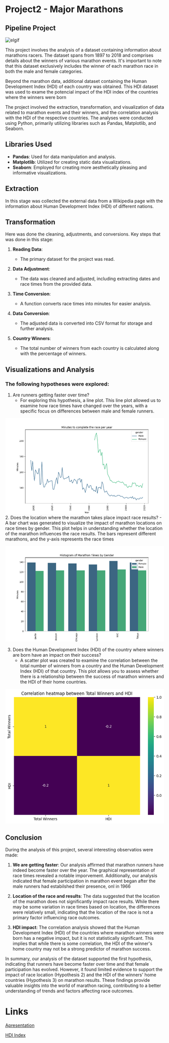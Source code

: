 # Project2 - Major Marathons
## Pipeline Project

![elgif](https://media4.giphy.com/media/RKSeCSAAkygtOdo947/giphy.gif?cid=ecf05e47bfmd4llq5j0d5uroxuctt9d5gq3ipx1juaifar3c&ep=v1_gifs_search&rid=giphy.gif&ct=g)

This project involves the analysis of a dataset containing information about marathons racers. The dataset spans from 1897 to 2018 and comprises details about the winners of various marathon events. It's important to note that this dataset exclusively includes the winner of each marathon race in both the male and female categories.

Beyond the marathon data, additional dataset containing the Human Development Index (HDI) of each country was obtained. This HDI dataset was used to exame the potencial impact of the HDI index of the countries where the winners were born

The project involved the extraction, transformation, and visualization of data related to marathon events and their winners, and the correlation analysis with the HDI of the respective countries. The analyses were conducted using Python, primarily utilizing libraries such as Pandas, Matplotlib, and Seaborn.

## Libraries Used
- **Pandas**: Used for data manipulation and analysis.
- **Matplotlib**: Utilized for creating static data visualizations.
- **Seaborn**: Employed for creating more aesthetically pleasing and informative visualizations.

## Extraction
In this stage was collected the external data from a Wikipedia page with the information about Human Development Index (HDI) of different nations.

## Transformation
Here was done the cleaning, adjustments, and conversions. Key steps that was done in this stage:

1. **Reading Data**: 
   - The primary dataset for the project was read.

2. **Data Adjustment**:
   - The data was cleaned and adjusted, including extracting dates and race times from the provided data.

3. **Time Conversion**:
   - A function converts race times into minutes for easier analysis.

4. **Data Conversion**:
   - The adjusted data is converted into CSV format for storage and further analysis.

5. **Country Winners**:
   - The total number of winners from each country is calculated along with the percentage of winners.

## Visualizations and Analysis
### The following hypotheses were explored:
   1. Are runners getting faster over time?
      - For exploring this hypothesis, a line plot. This line plot allowed us to examine how race times have changed over the years, with a specific focus on differences between male and female runners.

![Alt text](faster.png)
   2. Does the location where the marathon takes place impact race results?
      - A bar chart was generated to visualize the impact of marathon locations on race times by gender. This plot helps in understanding whether the location of the marathon influences the race results. The bars represent different marathons, and the y-axis represents the race times

![Alt text](impact_marathon.png)

   3. Does the Human Development Index (HDI) of the country where winners are born have an impact on their success?
      - A scatter plot was created to examine the correlation between the total number of winners from a country and the Human Development Index (HDI) of that country. This plot allows you to assess whether there is a relationship between the success of marathon winners and the HDI of their home countries.

![Alt text](image.png)



## Conclusion
During the analysis of this project, several interesting observatios were made:

1. **We are getting faster**: 
Our analysis affirmed that marathon runners have indeed become faster over the year. The graphical representation of race times revealed a notable imporvement. Additionally, our analysis indicated that female participation in marathon event began after the male runners had estabilshed their presence, onl in 1966

2. **Location of the race and results**: 
The data suggested that the location of the marathon does not significantly impact race results. While there may be some variation in race times based on location, the differences were relatively small, indicating that the location of the race is not a primary factor influencing race outcomes.

3. **HDI impact**:
The correlation analysis showed that the Human Development Index (HDI) of the countries where marathon winners were born has a negative impact, but it is not statistically significant. This implies that while there is some correlation, the HDI of the winner's home country may not be a strong predictor of marathon success.

In summary, our analysis of the dataset supported the first hypothesis, indicating that runners have become faster over time and that female participation has evolved. However, it found limited evidence to support the impact of race location (Hypothesis 2) and the HDI of the winners' home countries (Hypothesis 3) on marathon results. These findings provide valuable insights into the world of marathon racing, contributing to a better understanding of trends and factors affecting race outcomes.

# Links 
[Apresentation](https://www.canva.com/design/DAFyvAWvNew/GgBQqAE0e5ycIMRqJ-81gw/edit?utm_content=DAFyvAWvNew&utm_campaign=designshare&utm_medium=link2&utm_source=sharebutton)

[HDI Index](https://en.wikipedia.org/wiki/List_of_countries_by_Human_Development_Index)